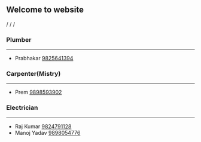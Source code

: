 ## Welcome to website
/ / /  


### Plumber
----
- Prabhakar [9825641394](tel:9825641394)

### Carpenter(Mistry)
----
- Prem [9898593902](tel:9898593902)

### Electrician 
----
- Raj Kumar [9824791128](tel:9824791128)
- Manoj Yadav [9898054776](tel:9898054776)

